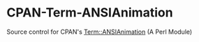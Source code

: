 

# CPAN-Term-ANSIAnimation
Source control for CPAN's <a href='search.cpan.org/~oducs/'>Term::ANSIAnimation</a> (A Perl Module)


